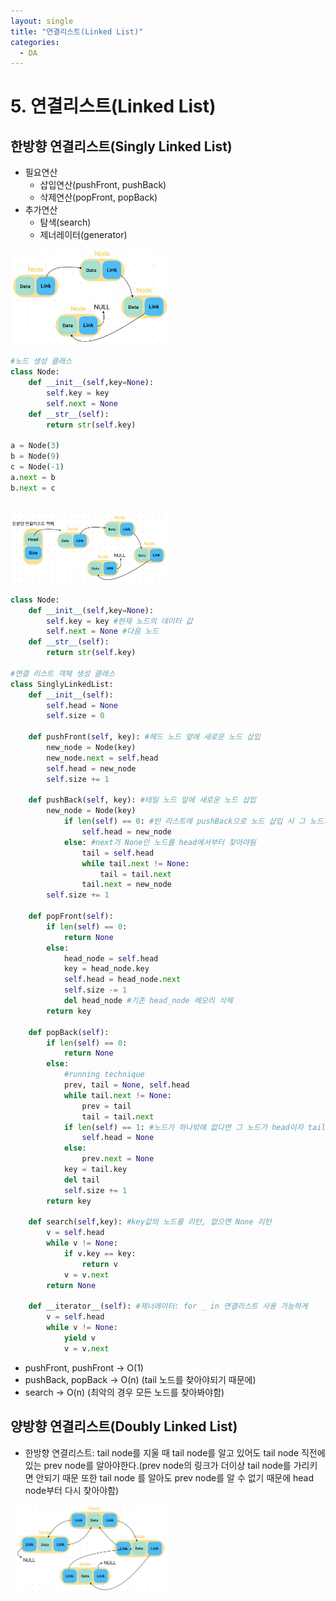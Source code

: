 ```yaml
---
layout: single
title: "연결리스트(Linked List)"
categories: 
  - DA
---
```


# 5. 연결리스트(Linked List)

## 한방향 연결리스트(Singly Linked List)

- 필요연산
    - 삽입연산(pushFront, pushBack)
    - 삭제연산(popFront, popBack)
- 추가연산
    - 탐색(search)
    - 제너레이터(generator)

<img src="/images/linkedlist1.png" width="50%" height="50%">


```python
#노드 생성 클래스
class Node:
	def __init__(self,key=None):
		self.key = key
		self.next = None
	def __str__(self):
		return str(self.key)

a = Node(3)
b = Node(9)
c = Node(-1)
a.next = b
b.next = c
			
```

<img src="/images/linkedlist2.png" width="50%" height="50%">


```python
class Node:
	def __init__(self,key=None):
		self.key = key #현재 노드의 데이터 값
		self.next = None #다음 노드
	def __str__(self):
		return str(self.key)

#연결 리스트 객체 생성 클래스
class SinglyLinkedList:
	def __init__(self):
		self.head = None
		self.size = 0

	def pushFront(self, key): #헤드 노드 앞에 새로운 노드 삽입
		new_node = Node(key)
		new_node.next = self.head
		self.head = new_node
		self.size += 1

	def pushBack(self, key): #테일 노드 앞에 새로운 노드 삽입
		new_node = Node(key)
			if len(self) == 0: #빈 리스트에 pushBack으로 노드 삽입 시 그 노드가 head이자 tail이 됨
				self.head = new_node
			else: #next가 None인 노드를 head에서부터 찾아야됨
				tail = self.head
				while tail.next != None:
					tail = tail.next
				tail.next = new_node
		self.size += 1

	def popFront(self):
		if len(self) == 0:
			return None
		else:
			head_node = self.head
			key = head_node.key
			self.head = head_node.next
			self.size -= 1
			del head_node #기존 head_node 메모리 삭제
		return key

	def popBack(self):
		if len(self) == 0:
			return None
		else:
			#running technique
			prev, tail = None, self.head
			while tail.next != None:
				prev = tail
				tail = tail.next
			if len(self) == 1: #노드가 하나밖에 없다면 그 노드가 head이자 tail이 되기 때문에 head도 제거
				self.head = None
			else:
				prev.next = None
			key = tail.key
			del tail
			self.size += 1
		return key		

	def search(self,key): #key값의 노드를 리턴, 없으면 None 리턴
		v = self.head
		while v != None:
			if v.key == key:
				return v
			v = v.next
		return None

	def __iterator__(self): #제너레이터: for _ in 연결리스트 사용 가능하게
		v = self.head
		while v != None:
			yield v
			v = v.next
```

- pushFront, pushFront → O(1)
- pushBack, popBack → O(n) (tail 노드를 찾아야되기 때문에)
- search → O(n) (최악의 경우 모든 노드를 찾아봐야함)

## 양방향 연결리스트(Doubly Linked List)

- 한방향 연결리스트: tail node를 지울 때 tail node를 알고 있어도 tail node 직전에 있는 prev node를 알아야한다.(prev node의 링크가 더이상 tail node를 가리키면  안되기 때문 또한 tail node 를 알아도 prev node를 알 수 없기 때문에 head node부터 다시 찾아야함)

<img src="/images/linkedlist3.png" width="50%" height="50%">
